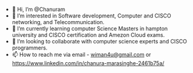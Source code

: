 - 👋 Hi, I’m @Chanuram
- 👀 I’m interested in Software development, Computer and CISCO networking, and Telecommunication.
- 🌱 I’m currently learning computer Science Masters in hampton university and CISCO certification and Amezon Cloud exams.
- 💞️ I’m looking to collaborate with computer science experts and CISCO programmers.
- 📫 How to reach me via email - wiman4u@gmail.com or https://www.linkedin.com/in/chanura-marasinghe-2461b75a/

<!---
Chanuram/Chanuram is a ✨ Passionate, responsible, and highly motivated computer science graduate student 
with 5+ years of experience in computer networks and telecommunication. Proven skills in innovative thinking, 
problem-solving, and results-oriented research and thrives on achieving targets and learning new skills. 
Strong communication skills and successful experience in collaborative research and team working in interdisciplinary research environments. ✨ 
repository because its `README.md` (this file) appears on your GitHub profile.
You can click the Preview link to take a look at your changes.
--->
